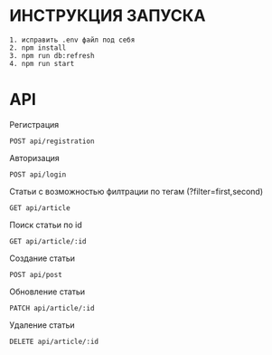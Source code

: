 ИНСТРУКЦИЯ ЗАПУСКА
=========================

  	1. исправить .env файл под себя
    2. npm install
    3. npm run db:refresh
    4. npm run start

API
=========================
Регистрация

    POST api/registration 

Авторизация

    POST api/login         
Статьи с возможностью филтрации по тегам (?filter=first,second)

    GET api/article 
Поиск статьи по id

    GET api/article/:id

Создание статьи

    POST api/post

Обновление статьи

    PATCH api/article/:id

Удаление статьи

    DELETE api/article/:id

